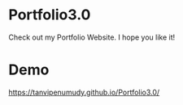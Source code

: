 # Portfolio3.0
Check out my Portfolio Website. I hope you like it! 

# Demo
https://tanvipenumudy.github.io/Portfolio3.0/
